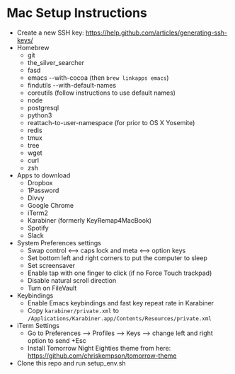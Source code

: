 Mac Setup Instructions
========
- Create a new SSH key: https://help.github.com/articles/generating-ssh-keys/
- Homebrew
  * git
  * the_silver_searcher
  * fasd
  * emacs --with-cocoa (then `brew linkapps emacs`)
  * findutils --with-default-names
  * coreutils (follow instructions to use default names)
  * node
  * postgresql
  * python3
  * reattach-to-user-namespace (for prior to OS X Yosemite)
  * redis
  * tmux
  * tree
  * wget
  * curl
  * zsh
- Apps to download
  * Dropbox
  * 1Password
  * Divvy
  * Google Chrome
  * iTerm2
  * Karabiner (formerly KeyRemap4MacBook)
  * Spotify
  * Slack
- System Preferences settings
  * Swap control <--> caps lock and meta <--> option keys
  * Set bottom left and right corners to put the computer to sleep
  * Set screensaver
  * Enable tap with one finger to click (if no Force Touch trackpad)
  * Disable natural scroll direction
  * Turn on FileVault
- Keybindings
  * Enable Emacs keybindings and fast key repeat rate in Karabiner
  * Copy `karabiner/private.xml` to `/Applications/Karabiner.app/Contents/Resources/private.xml`
- iTerm Settings
  * Go to Preferences --> Profiles --> Keys --> change left and right option to send +Esc
  * Install Tomorrow Night Eighties theme from here: https://github.com/chriskempson/tomorrow-theme
- Clone this repo and run setup_env.sh

